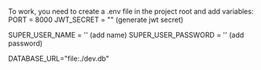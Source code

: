 To work, you need to create a .env file in the project root and add variables:
PORT = 8000
JWT_SECRET = "" (generate jwt secret)

SUPER_USER_NAME = '' (add name)
SUPER_USER_PASSWORD = '' (add password)

DATABASE_URL="file:./dev.db"

